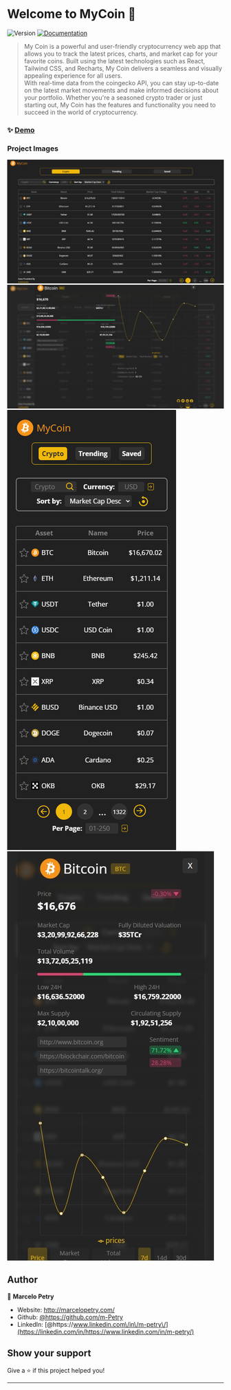 # Welcome to MyCoin 👋

![Version](https://img.shields.io/badge/version-0.5.0-blue.svg?cacheSeconds=2592000)
[![Documentation](https://img.shields.io/badge/documentation-yes-brightgreen.svg)](https://github.com/m-Petry/MyCoin)

> My Coin is a powerful and user-friendly cryptocurrency web app that allows you to track the latest prices, charts, and market cap for your favorite coins. Built using the latest technologies such as React, Tailwind CSS, and Recharts, My Coin delivers a seamless and visually appealing experience for all users.
> <br>With real-time data from the coingecko API, you can stay up-to-date on the latest market movements and make informed decisions about your portfolio. Whether you're a seasoned crypto trader or just starting out, My Coin has the features and functionality you need to succeed in the world of cryptocurrency.

### ✨ [Demo](https://my-coin.netlify.app/)

### Project Images

<img src="./public/ProjectImages/01.png" alt="Website Image">
<img src="./public/ProjectImages/02.png" alt="Website Image">
<img src="./public/ProjectImages/03.png" alt="Website Image">
<img src="./public/ProjectImages/04.png" alt="Website Image">
<br>

## Author

👤 **Marcelo Petry**

- Website: http://marcelopetry.com/
- Github: [@https:\/\/github.com\/m-Petry](https://github.com/https://github.com/m-Petry)
- LinkedIn: [@https:\/\/www.linkedin.com\/in\/m-petry\/](https://linkedin.com/in/https://www.linkedin.com/in/m-petry/)

## Show your support

Give a ⭐️ if this project helped you!

---
